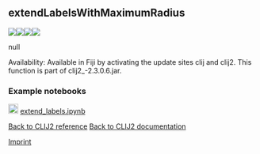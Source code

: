 ## extendLabelsWithMaximumRadius
<img src="images/mini_empty_logo.png"/><img src="images/mini_empty_logo.png"/><img src="images/mini_empty_logo.png"/><img src="images/mini_cle_logo.png"/>

null

Availability: Available in Fiji by activating the update sites clij and clij2.
This function is part of clij2_-2.3.0.6.jar.



### Example notebooks
<a href="https://github.com/clEsperanto/pyclesperanto_prototype/tree/master/benchmarks/extend_labels.ipynb"><img src="images/language_python.png" height="20"/></a> [extend_labels.ipynb](https://github.com/clEsperanto/pyclesperanto_prototype/tree/master/benchmarks/extend_labels.ipynb)  


[Back to CLIJ2 reference](https://clij.github.io/clij2-docs/reference)
[Back to CLIJ2 documentation](https://clij.github.io/clij2-docs)

[Imprint](https://clij.github.io/imprint)
